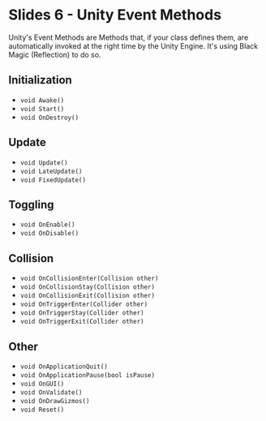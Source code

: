 # Slides 6 - Unity Event Methods

Unity's Event Methods are Methods that, if your class defines them, are automatically invoked at the right time by the Unity Engine. It's using Black Magic (Reflection) to do so.

## Initialization

- `void Awake()`
- `void Start()`
- `void OnDestroy()`

## Update

- `void Update()`
- `void LateUpdate()`
- `void FixedUpdate()`

## Toggling

- `void OnEnable()`
- `void OnDisable()`

## Collision

- `void OnCollisionEnter(Collision other)`
- `void OnCollisionStay(Collision other)`
- `void OnCollisionExit(Collision other)`
- `void OnTriggerEnter(Collider other)`
- `void OnTriggerStay(Collider other)`
- `void OnTriggerExit(Collider other)`

## Other
- `void OnApplicationQuit()`
- `void OnApplicationPause(bool isPause)`
- `void OnGUI()`
- `void OnValidate()`
- `void OnDrawGizmos()`
- `void Reset()`